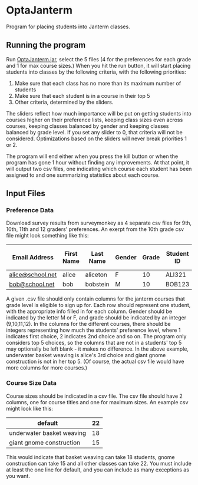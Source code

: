 # OptaJanterm
Program for placing students into Janterm classes.

## Running the program
Run [OptaJanterm.jar](https://github.com/ejkaplan/OptaJanterm/raw/master/OptaJanterm/OptaJanterm.jar), select the 5 files (4 for the preferences for each grade and 1 for max course sizes.) When you hit the run button, it will start placing students into classes by the following criteria, with the following priorities:

1. Make sure that each class has no more than its maximum number of students
2. Make sure that each student is in a course in their top 5
3. Other criteria, determined by the sliders.

The sliders reflect how much importance will be put on getting students into courses higher on their preference lists, keeping class sizes even across courses, keeping classes balanced by gender and keeping classes balanced by grade level. If you set any slider to 0, that criteria will not be considered. Optimizations based on the sliders will never break priorities 1 or 2.

The program will end either when you press the kill button or when the program has gone 1 hour without finding any improvements. At that point, it will output two csv files, one indicating which course each student has been assigned to and one summarizing statistics about each course.

## Input Files

### Preference Data
Download survey results from surveymonkey as 4 separate csv files for 9th, 10th, 11th and 12 graders' preferences. An exerpt from the 10th grade csv file might look something like this:

|Email Address   |First Name|Last Name|Gender|Grade|Student ID|Underwater Basket Weaving|Giant Gnome Construction|...|
|----------------|----------|---------|------|-----|----------|-------------------------|------------------------|---|
|alice@school.net|alice     |aliceton |F     |10   |ALI321    |3                        |                        |...|
|bob@school.net  |bob       |bobstein |M     |10   |BOB123    |2                        |1                       |...|

A given .csv file should only contain columns for the janterm courses that grade level is eligible to sign up for. Each row should represent one student, with the appropriate info filled in for each column. Gender should be indicated by the letter M or F, and grade should be indicated by an integer (9,10,11,12). In the columns for the different courses, there should be integers representing how much the students' preference level, where 1 indicates first choice, 2 indicates 2nd choice and so on. The program only considers top 5 choices, so the columns that are not in a students' top 5 may optionally be left blank - it makes no difference. In the above example, underwater basket weaving is alice's 3rd choice and giant gnome construction is not in her top 5. (Of course, the actual csv file would have more columns for more courses.)

### Course Size Data
Course sizes should be indicated in a csv file. The csv file should have 2 columns, one for course titles and one for maximum sizes. An example csv might look like this:

|default                  |22|
|-------------------------|--|
|underwater basket weaving|18|
|giant gnome construction |15|

This would indicate that basket weaving can take 18 students, gnome construction can take 15 and all other classes can take 22. You must include at least the one line for default, and you can include as many exceptions as you want.
